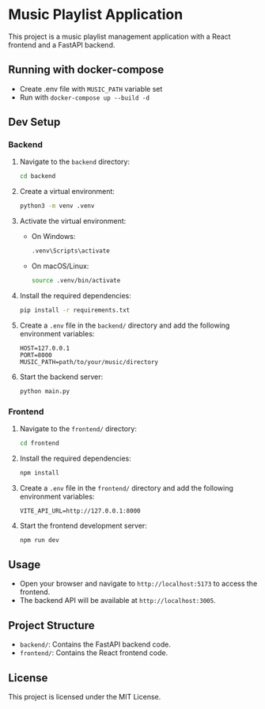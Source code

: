 # Music Playlist Application

This project is a music playlist management application with a React frontend and a FastAPI backend.

## Running with docker-compose
- Create .env file with `MUSIC_PATH` variable set
- Run with `docker-compose up --build -d`

## Dev Setup

### Backend

1. Navigate to the `backend` directory:

    ```sh
    cd backend
    ```

2. Create a virtual environment:

    ```sh
    python3 -m venv .venv
    ```

3. Activate the virtual environment:

    - On Windows:

        ```sh
        .venv\Scripts\activate
        ```

    - On macOS/Linux:

        ```sh
        source .venv/bin/activate
        ```

4. Install the required dependencies:

    ```sh
    pip install -r requirements.txt
    ```

5. Create a `.env` file in the `backend/` directory and add the following environment variables:

    ```env
    HOST=127.0.0.1
    PORT=8000
    MUSIC_PATH=path/to/your/music/directory
    ```

6. Start the backend server:

    ```sh
    python main.py
    ```

### Frontend

1. Navigate to the `frontend/` directory:

    ```sh
    cd frontend
    ```

2. Install the required dependencies:

    ```sh
    npm install
    ```

3. Create a `.env` file in the `frontend/` directory and add the following environment variables:

    ```env
    VITE_API_URL=http://127.0.0.1:8000
    ```

4. Start the frontend development server:

    ```sh
    npm run dev
    ```

## Usage

- Open your browser and navigate to `http://localhost:5173` to access the frontend.
- The backend API will be available at `http://localhost:3005`.

## Project Structure

- `backend/`: Contains the FastAPI backend code.
- `frontend/`: Contains the React frontend code.

## License

This project is licensed under the MIT License.